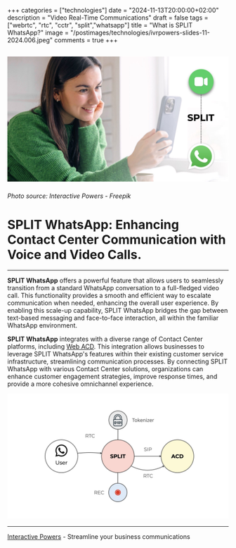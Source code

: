 +++
categories = ["technologies"]
date = "2024-11-13T20:00:00+02:00"
description = "Video Real-Time Communications"
draft = false
tags = ["webrtc", "rtc", "cctr", "split","whatsapp"]
title = "What is SPLIT WhatsApp?"
image = "/postimages/technologies/ivrpowers-slides-11-2024.006.jpeg"
comments = true
+++

![SPLIT WhatsApp](/postimages/technologies/ivrpowers-slides-11-2024.006.jpeg)
-------
###### Photo source: Interactive Powers - Freepik

# SPLIT WhatsApp: Enhancing Contact Center Communication with Voice and Video Calls.
---

**SPLIT WhatsApp** offers a powerful feature that allows users to seamlessly transition from a standard WhatsApp conversation to a full-fledged video call. This functionality provides a smooth and efficient way to escalate communication when needed, enhancing the overall user experience. By enabling this scale-up capability, SPLIT WhatsApp bridges the gap between text-based messaging and face-to-face interaction, all within the familiar WhatsApp environment.

**SPLIT WhatsApp** integrates with a diverse range of Contact Center platforms, including [Web ACD](https://interactivepowers.com/en/platforms/webacd). This integration allows businesses to leverage SPLIT WhatsApp's features within their existing customer service infrastructure, streamlining communication processes. By connecting SPLIT WhatsApp with various Contact Center solutions, organizations can enhance customer engagement strategies, improve response times, and provide a more cohesive omnichannel experience.

![Diagram SPLIT WhatsApp](/postimages/technologies/ivrpowers-slides-11-2024.019.jpeg)

---
[Interactive Powers](http://www.ivrpowers.com/) - Streamline your business communications
